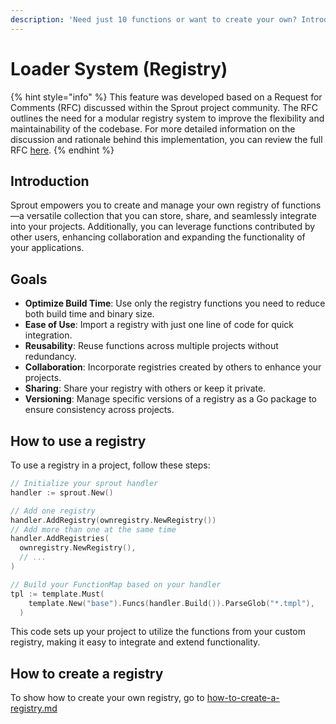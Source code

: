 ```yaml
---
description: 'Need just 10 functions or want to create your own? Introducing: the Registry'
---
```


# Loader System (Registry)

{% hint style="info" %}
This feature was developed based on a Request for Comments (RFC) discussed within the Sprout project community. The RFC outlines the need for a modular registry system to improve the flexibility and maintainability of the codebase. For more detailed information on the discussion and rationale behind this implementation, you can review the full RFC [here](https://github.com/orgs/go-sprout/discussions/31).
{% endhint %}

## Introduction

Sprout empowers you to create and manage your own registry of functions—a versatile collection that you can store, share, and seamlessly integrate into your projects. Additionally, you can leverage functions contributed by other users, enhancing collaboration and expanding the functionality of your applications.

## Goals

* **Optimize Build Time**: Use only the registry functions you need to reduce both build time and binary size.
* **Ease of Use**: Import a registry with just one line of code for quick integration.
* **Reusability**: Reuse functions across multiple projects without redundancy.
* **Collaboration**: Incorporate registries created by others to enhance your projects.
* **Sharing**: Share your registry with others or keep it private.
* **Versioning**: Manage specific versions of a registry as a Go package to ensure consistency across projects.

## How to use a registry

To use a registry in a project, follow these steps:

```go
// Initialize your sprout handler
handler := sprout.New()

// Add one registry
handler.AddRegistry(ownregistry.NewRegistry())
// Add more than one at the same time
handler.AddRegistries(
  ownregistry.NewRegistry(),
  // ...
)

// Build your FunctionMap based on your handler
tpl := template.Must(
    template.New("base").Funcs(handler.Build()).ParseGlob("*.tmpl"),
  )
```

This code sets up your project to utilize the functions from your custom registry, making it easy to integrate and extend functionality.

## How to create a registry

To show how to create your own registry, go to [how-to-create-a-registry.md](../advanced/how-to-create-a-registry.md "mention")
